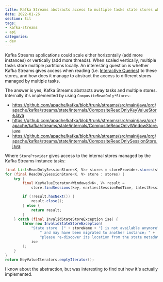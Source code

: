 ```yaml
---
title: Kafka Streams abstracts access to multiple tasks state stores when reading
date: 2022-01-26
section: til
tags:
- kafka-streams
- api
categories:
- dev
---
```


Kafka Streams applications could scale either horizontally (add more instances) or vertically (add more threads).
When scaled vertically, multiple tasks store multiple partitions locally.
An interesting question is whether Kafka Streams gives access when reading (i.e. [Interactive Queries](https://docs.confluent.io/platform/current/streams/developer-guide/interactive-queries.html)) to these stores, and how does it manage to abstract the access to different stores managed by multiple tasks.

<!--more-->
The answer is yes, Kafka Streams abstracts away tasks and multiple stores.
Internally it's implemented by using `CompositeReadOnly*Stores`:

- https://github.com/apache/kafka/blob/trunk/streams/src/main/java/org/apache/kafka/streams/state/internals/CompositeReadOnlyKeyValueStore.java
- https://github.com/apache/kafka/blob/trunk/streams/src/main/java/org/apache/kafka/streams/state/internals/CompositeReadOnlyWindowStore.java
- https://github.com/apache/kafka/blob/trunk/streams/src/main/java/org/apache/kafka/streams/state/internals/CompositeReadOnlySessionStore.java

Where `StoreProvider` gives access to the internal stores managed by the Kafka Streams instance tasks:

```java
final List<ReadOnlySessionStore<K, V>> stores = storeProvider.stores(storeName, queryableStoreType);
for (final ReadOnlySessionStore<K, V> store : stores) {
    try {
        final KeyValueIterator<Windowed<K>, V> result =
            store.findSessions(key, earliestSessionEndTime, latestSessionStartTime);

        if (!result.hasNext()) {
            result.close();
        } else {
            return result;
        }
    } catch (final InvalidStateStoreException ise) {
        throw new InvalidStateStoreException(
            "State store  [" + storeName + "] is not available anymore" +
                " and may have been migrated to another instance; " +
                "please re-discover its location from the state metadata.",
            ise
        );
    }
}
return KeyValueIterators.emptyIterator();
```

I know about the abstraction, but was interesting to find out how it's actually implemented.